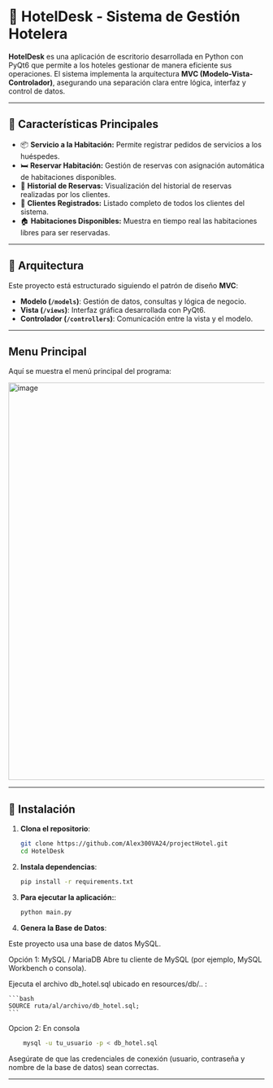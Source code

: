 # 🏨 HotelDesk - Sistema de Gestión Hotelera

**HotelDesk** es una aplicación de escritorio desarrollada en Python con PyQt6 que permite a los hoteles gestionar de manera eficiente sus operaciones. El sistema implementa la arquitectura **MVC (Modelo-Vista-Controlador)**, asegurando una separación clara entre lógica, interfaz y control de datos.

---

## 📌 Características Principales

- 📦 **Servicio a la Habitación:** Permite registrar pedidos de servicios a los huéspedes.
- 🛏️ **Reservar Habitación:** Gestión de reservas con asignación automática de habitaciones disponibles.
- 📖 **Historial de Reservas:** Visualización del historial de reservas realizadas por los clientes.
- 👤 **Clientes Registrados:** Listado completo de todos los clientes del sistema.
- 🏠 **Habitaciones Disponibles:** Muestra en tiempo real las habitaciones libres para ser reservadas.

---

## 🧱 Arquitectura

Este proyecto está estructurado siguiendo el patrón de diseño **MVC**:

- **Modelo (`/models`)**: Gestión de datos, consultas y lógica de negocio.
- **Vista (`/views`)**: Interfaz gráfica desarrollada con PyQt6.
- **Controlador (`/controllers`)**: Comunicación entre la vista y el modelo.

---

## Menu Principal

Aquí se muestra el menú principal del programa:

<img width="992" height="781" alt="image" src="https://github.com/user-attachments/assets/5b056464-6f25-4fe1-b0e3-a613ae2a9803" />


---

## 🚀 Instalación

1. **Clona el repositorio**:

   ```bash
   git clone https://github.com/Alex300VA24/projectHotel.git
   cd HotelDesk

2. **Instala dependencias**:

   ```bash
   pip install -r requirements.txt

3. **Para ejecutar la aplicación:**:

    ```bash
    python main.py

4. **Genera la Base de Datos**:

Este proyecto usa una base de datos MySQL.

Opción 1: MySQL / MariaDB
Abre tu cliente de MySQL (por ejemplo, MySQL Workbench o consola).

Ejecuta el archivo db_hotel.sql ubicado en resources/db/.. :

    ```bash
    SOURCE ruta/al/archivo/db_hotel.sql;
    ```

Opcion 2: En consola

```bash
    mysql -u tu_usuario -p < db_hotel.sql
```

Asegúrate de que las credenciales de conexión (usuario, contraseña y nombre de la base de datos) sean correctas.

___

